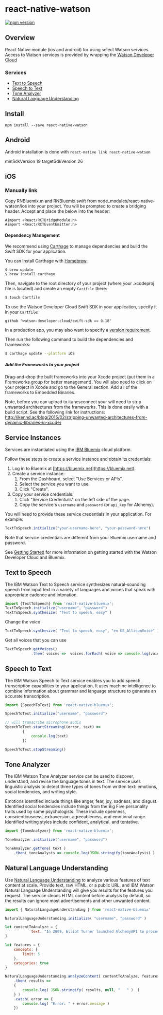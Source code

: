 # react-native-watson
[![npm version](https://badge.fury.io/js/react-native-watson.svg)](https://badge.fury.io/js/react-native-watson)


## Overview
React Native module (ios and android) for using select Watson services.  Access to Watson services is provided by wrapping the [Watson Developer Cloud](https://github.com/watson-developer-cloud/swift-sdk)

### Services

* [Text to Speech](#text-to-speech)
* [Speech to Text](#speech-to-text)
* [Tone Analyzer](#tone-analyzer)
* [Natural Language Understanding](#natural-language-understanding)

## Install

```shell
npm install --save react-native-watson

```
## Android
Android installation is done with ```react-native link react-native-watson```

minSdkVersion 19
targetSdkVersion 26

## iOS

### Manually link

Copy RNBluemix.m and RNBluemix.swift from node_modules/react-native-watson/ios into your project.  You will be prompted to create a bridging header.  Accept and place the below into the header:

```obj-c
#import <React/RCTBridgeModule.h>
#import <React/RCTEventEmitter.h>
```

#### Dependency Management

We recommend using [Carthage](https://github.com/Carthage/Carthage) to manage dependencies and build the Swift SDK for your application.

You can install Carthage with [Homebrew](http://brew.sh/):

```bash
$ brew update
$ brew install carthage
```

Then, navigate to the root directory of your project (where your .xcodeproj file is located) and create an empty `Cartfile` there:

```bash
$ touch Cartfile
```

To use the Watson Developer Cloud Swift SDK in your application, specify it in your `Cartfile`:

```
github "watson-developer-cloud/swift-sdk == 0.18"
```

In a production app, you may also want to specify a [version requirement](https://github.com/Carthage/Carthage/blob/master/Documentation/Artifacts.md#version-requirement).

Then run the following command to build the dependencies and frameworks:

```bash
$ carthage update --platform iOS
```

##### Add the Frameworks to your project

Drag-and-drop the built frameworks into your Xcode project (put them in a Frameworks group for better management).  You will also need to click on your project in Xcode and go to the General section.  Add all of the frameworks to Embedded Binaries.

Note, before you can upload to itunesconnect your will need to strip unwanted architectures from the frameworks.  This is done easily with a build script.  See the following link for instructions: http://ikennd.ac/blog/2015/02/stripping-unwanted-architectures-from-dynamic-libraries-in-xcode/

## Service Instances

Services are instantiated using the [IBM Bluemix](http://www.ibm.com/cloud-computing/bluemix/) cloud platform.

Follow these steps to create a service instance and obtain its credentials:

1. Log in to Bluemix at [https://bluemix.net](https://bluemix.net).
2. Create a service instance:
    1. From the Dashboard, select "Use Services or APIs".
    2. Select the service you want to use.
    3. Click "Create".
3. Copy your service credentials:
    1. Click "Service Credentials" on the left side of the page.
    2. Copy the service's `username` and `password` (or `api_key` for Alchemy).

You will need to provide these service credentials in your application. For example:

```javascript
TextToSpeech.initialize("your-username-here", "your-password-here")
```

Note that service credentials are different from your Bluemix username and password.

See [Getting Started](https://www.ibm.com/watson/developercloud/doc/common/index.html) for more information on getting started with the Watson Developer Cloud and Bluemix.

## Text to Speech

The IBM Watson Text to Speech service synthesizes natural-sounding speech from input text in a variety of languages and voices that speak with appropriate cadence and intonation.

```javascript
import {TextToSpeech} from 'react-native-bluemix';
TextToSpeech.initialize("username", "password")
TextToSpeech.synthesize( "Text to speech, easy" )
```

Change the voice

```javascript
TextToSpeech.synthesize( "Text to speech, easy", "en-US_AllisonVoice" )
```

Get all voices that you can use

```javascript
TextToSpeech.getVoices()
            .then( voices =>  voices.forEach( voice => console.log(voice.name) ) )
```

## Speech to Text

The IBM Watson Speech to Text service enables you to add speech transcription capabilities to your application. It uses machine intelligence to combine information about grammar and language structure to generate an accurate transcription. 

```javascript
import {SpeechToText} from 'react-native-bluemix';

SpeechToText.initialize("username", "password")

// will transcribe microphone audio
SpeechToText.startStreaming((error, text) =>
        {
            console.log(text)
        })

SpeechToText.stopStreaming()   
```

## Tone Analyzer

The IBM Watson Tone Analyzer service can be used to discover, understand, and revise the language tones in text. The service uses linguistic analysis to detect three types of tones from written text: emotions, social tendencies, and writing style.

Emotions identified include things like anger, fear, joy, sadness, and disgust. Identified social tendencies include things from the Big Five personality traits used by some psychologists. These include openness, conscientiousness, extraversion, agreeableness, and emotional range. Identified writing styles include confident, analytical, and tentative.

```javascript
import {ToneAnalyzer} from 'react-native-bluemix';

ToneAnalyzer.initialize("username", "password")

ToneAnalyzer.getTone( text )
    .then( toneAnalysis => console.log(JSON.stringify(toneAnalysis) )
```

## Natural Language Understanding
Use [Natural Language Understanding](https://console.bluemix.net/docs/services/natural-language-understanding/index.html#about) to analyze various features of text content at scale. Provide text, raw HTML, or a public URL, and IBM Watson Natural Language Understanding will give you results for the features you request. The service cleans HTML content before analysis by default, so the results can ignore most advertisements and other unwanted content.

```javascript
import { NaturalLanguageUnderstanding } from 'react-native-bluemix'

NaturalLanguageUnderstanding.initialize( "username", "password" )

let contentToAnalyze = {
            text: "In 2009, Elliot Turner launched AlchemyAPI to process the written word, with all of its quirks and nuances, and got immediate traction."
}

let features = {
    concepts: {
        limit: 5
    },
    categories: true
}

NaturalLanguageUnderstanding.analyzeContent( contentToAnalyze, features )
    .then( results =>
    {
        console.log( JSON.stringify( results, null, "   " )  )
    } )
    .catch( error => {
        console.log( "Error: " + error.message )
    })
```
